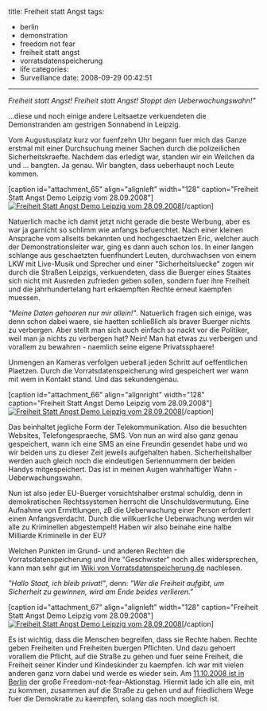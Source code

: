 title: Freiheit statt Angst
tags:
  - berlin
  - demonstration
  - freedom not fear
  - freiheit statt angst
  - vorratsdatenspeicherung
  - life
categories:
  - Surveillance
date: 2008-09-29 00:42:51
---

_Freiheit statt Angst! Freiheit statt Angst! Stoppt den Ueberwachungswahn!"_

...diese und noch einige andere Leitsaetze verkuendeten die Demonstranden am gestrigen Sonnabend in Leipzig.

Vom Augustusplatz kurz vor fuenfzehn Uhr begann fuer mich das Ganze erstmal mit einer Durchsuchung meiner Sachen durch die polizeilichen Sicherheitskraefte. Nachdem das erledigt war, standen wir ein Weilchen da und ... bangten. Ja genau. Wir bangten, dass ueberhaupt noch Leute kommen.

[caption id="attachment_65" align="alignleft" width="128" caption="Freiheit Statt Angst Demo Leipzig vom 28.09.2008"][![Freiheit Statt Angst Demo Leipzig vom 28.09.2008](http://nkoehring.files.wordpress.com/2008/09/ss850672.jpg?w=128 "ss850672")](http://nkoehring.files.wordpress.com/2008/09/ss850672.jpg)[/caption]

Natuerlich mache ich damit jetzt nicht gerade die beste Werbung, aber es war ja garnicht so schlimm wie anfangs befuerchtet. Nach einer kleinen Ansprache vom allseits bekannten und hochgeschaetzen Eric, welcher auch der Demonstrationsleiter war, ging es dann auch schon los. In einer langen schlange aus geschaetzten fuenfhundert Leuten, durchwachsen von einem LKW mit Live-Musik und Sprecher und einer "Sicherheitsluecke" zogen wir durch die Straßen Leipzigs, verkuendeten, dass die Buerger eines Staates sich nicht mit Ausreden zufrieden geben sollen, sondern fuer ihre Freiheit und die jahrhundertelang hart erkaempften Rechte erneut kaempfen muessen.

_"Meine Daten gehoeren nur mir allein!"_. Natuerlich fragen sich einige, was denn schon dabei waere, sie haetten schließlich als braver Buerger nichts zu verbergen. Aber stellt man sich auch einfach so nackt vor die Politiker, weil man ja nichts zu verbergen hat?
Nein! Man hat etwas zu verbergen und vorallem zu bewahren - naemlich seine eigene Privatssphaere!

Unmengen an Kameras verfolgen ueberall jeden Schritt auf oeffentlichen Plaetzen. Durch die Vorratsdatenspeicherung wird gespeichert wer wann mit wem in Kontakt stand. Und das sekundengenau.

[caption id="attachment_66" align="alignright" width="128" caption="Freiheit Statt Angst Demo Leipzig vom 28.09.2008"][![Freiheit Statt Angst Demo Leipzig vom 28.09.2008](http://nkoehring.files.wordpress.com/2008/09/akvds_lkw.jpg?w=128 "akvds_lkw")](http://nkoehring.files.wordpress.com/2008/09/akvds_lkw.jpg)[/caption]

Das beinhaltet jegliche Form der Telekommunikation. Also die besuchten Websites, Telefongespraeche, SMS. Von nun an wird also ganz genau gespeichert, wann ich eine SMS an eine Freundin gesendet habe und wo wir beiden uns zu dieser Zeit jeweils aufgehalten haben. Sicherheitshalber werden auch gleich noch die eindeutigen Seriennummern der beiden Handys mitgespeichert. Das ist in meinen Augen wahrhaftiger Wahn - Ueberwachungswahn.

Nun ist also jeder EU-Buerger vorsichtshalber erstmal schuldig, denn in demokratischen Rechtssystemen herrscht die Unschuldsvermutung. Eine Aufnahme von Ermittlungen, zB die Ueberwachung einer Person erfordert einen Anfangsverdacht. Durch die willkuerliche Ueberwachung werden wir alle zu Kriminellen abgestempelt! Haben wir also beinahe eine halbe Milliarde Kriminelle in der EU?

Welchen Punkten im Grund- und anderen Rechten die Vorratsdatenspeicherung und ihre "Geschwister" noch alles widersprechen, kann man sehr gut im [Wiki von Vorratsdatenspeicherung.de](http://wiki.vorratsdatenspeicherung.de/Vorratsdatenspeicherung) nachlesen.

_"Hallo Staat, ich bleib privat!"_, denn: _"Wer die Freiheit aufgibt, um Sicherheit zu gewinnen, wird am Ende beides verlieren."_

[caption id="attachment_67" align="alignleft" width="128" caption="Freiheit Statt Angst Demo Leipzig vom 28.09.2008"][![Freiheit Statt Angst Demo Leipzig vom 28.09.2008](http://nkoehring.files.wordpress.com/2008/09/ss850674.jpg?w=128 "ss850674")](http://nkoehring.files.wordpress.com/2008/09/ss850674.jpg)[/caption]

Es ist wichtig, dass die Menschen begreifen, dass sie Rechte haben. Rechte geben Freiheiten und Freiheiten buergen Pflichten. Und dazu gehoert vorallem die Pflicht, auf die Straße zu gehen und fuer seine Freiheit, die Freiheit seiner Kinder und Kindeskinder zu kaempfen. Ich war mit vielen anderen ganz vorn dabei und werde es wieder sein. Am [11.10.2008 ist in Berlin](http://www.vorratsdatenspeicherung.de/content/view/242/144/ "Freedom not fear!") der große Freedom-not-fear-Aktionstag. Hiermit lade ich alle ein, mit zu kommen, zusammen auf die Straße zu gehen und auf friedlichem Wege fuer die Demokratie zu kaempfen, solang das noch moeglich ist.
